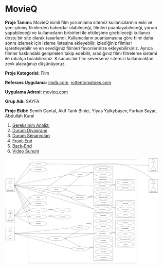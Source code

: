 # MovieQ

**Proje Tanımı:** 
MovieQ isimli film yorumlama sitemiz kullanıcılarının eski ve yeni çıkmış filmlerden haberdar olabileceği, filmleri puanlayabileceği, yorum yapabileceği ve kullanıcıların birbirleri ile etkileşime girebileceği kullanıcı dostu bir site olarak tasarlandı. Kullanıcıların puanlamasına göre filmi daha sonra izlemek için izleme listesine ekleyebilir, izlediğiniz filmleri işaretleyebilir ve en sevdiğiniz filmleri favorilerinize ekleyebilirsiniz. Ayrıca filmler hakkındaki gelişmeleri takip edebilir, aradığınız filmi filtreleme sistemi ile rahatça bulabilirsiniz. Kısacası bir film severseniz sitemizi kullanmaktan zevk alacağınızı düşünüyoruz. 

**Proje Kategorisi:** Film

**Referans Uygulama:** [imdb.com](https://www.imdb.com/), [rottentomatoes.com](https://www.rottentomatoes.com/)

**Uygulama Adresi:** [movieq.com](https://www.movieq.com/)

**Grup Adı:** SAYFA

**Proje Ekibi:** Semih Çantal, Akif Tarık Binici, Ylyas Yylkybayev, Furkan Sayar, Abdullah Kural

1. [Gereksinim Analizi](Gereksinim-Analizi.md)
2. [Durum Diyagramı](Durum-Diyagramı.md)
3. [Durum Senaryoları](Durum-Senaryoları.md)
4. [Front-End](Front-End.md)
5. [Back-End](Back-End.md)
6. [Video Sunum](Sunum.md)

![Durum Diyagramı](https://raw.githubusercontent.com/moruex/YazMuh/main/files/Durum-Diyagrami.png)

